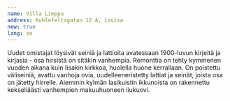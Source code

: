 ```yaml
---
name: Villa Limppu
address: Kuhlefeltsgatan 12 A, Lovisa
new: true
lang: se
---
```

Uudet omistajat löysivät seiniä ja lattioita avatessaan 1900-luvun kirjeitä ja kirjasia - osa hirsistä on sitäkin 
vanhempia. Remonttia on tehty kymmenen vuoden aikana kuin Iisakin kirkkoa, huolella huone kerrallaan. On poistettu 
väliseiniä, avattu vanhoja ovia, uudelleeneristetty lattiat ja seinät, joista osa on jätetty hirrelle. Aiemmin kylmän 
lasikuistin ikkunoista on rakennettu kekseliäästi vanhempien makuuhuoneen liukuovi.